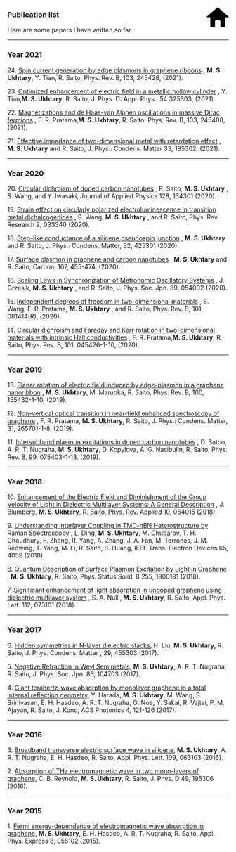 
<a href="https://ukhtary30.github.io"><img align="right" width="50" height="50" src="figures/home.png"></a>

### Publication list

Here are some papers I have written so far.

---

### Year 2021

24\.  [Spin current generation by edge plasmons in graphene ribbons](https://journals.aps.org/prb/abstract/10.1103/PhysRevB.103.245428) , **M. S. Ukhtary**, Y. Tian, R. Saito, Phys. Rev. B, 103, 245428, (2021).

23\.  [Optimized enhancement of electric field in a metallic hollow cylinder](https://iopscience.iop.org/article/10.1088/1361-6463/ac04e6) , Y. Tian,**M. S. Ukhtary**, R. Saito, J. Phys. D: Appl. Phys., 54 325303, (2021).

22\.  [Magnetizations and de Haas-van Alphen oscillations in massive Dirac fermions](https://journals.aps.org/prb/abstract/10.1103/PhysRevB.103.245408) , F. R. Pratama,**M. S. Ukhtary**, R. Saito, Phys. Rev. B, 103, 245408, (2021).

21\.  [Effective impedance of two-dimensional metal with retardation effect](https://iopscience.iop.org/article/10.1088/1361-648X/abee02) , **M. S. Ukhtary** and R. Saito, J. Phys.: Condens. Matter 33, 185302, (2021).

---

### Year 2020

20\.  [Circular dichroism of doped carbon nanotubes](https://aip.scitation.org/doi/10.1063/5.0028011) , R. Saito, **M. S. Ukhtary** , S. Wang, and Y. Iwasaki, Journal of Applied Physics 128, 164301 (2020).

19\.  [Strain effect on circularly polarized electroluminescence in transition metal dichalcogenides](https://iopscience.iop.org/article/10.1088/1361-648X/ab9d50/meta) , S. Wang, **M. S. Ukhtary** , and R. Saito, Phys. Rev. Research 2, 033340 (2020).

18\.  [Step-like conductance of a silicene pseudospin junction](https://journals.aps.org/prresearch/abstract/10.1103/PhysRevResearch.2.033340) , **M. S. Ukhtary** and R. Saito, J. Phys.: Condens. Matter, 32, 425301 (2020).

17\.  [Surface plasmon in graphene and carbon nanotubes](https://www.sciencedirect.com/science/article/pii/S0008622320304607?via%3Dihub) , **M. S. Ukhtary** and R. Saito, Carbon, 167, 455-474, (2020).

16\.  [Scaling Laws in Synchronization of Metronomic Oscillatory Systems](https://journals.aps.org/prb/abstract/10.1103/PhysRevB.101.081414) , J. Grzesik, **M. S. Ukhtary** , and R. Saito, J. Phys. Soc. Jpn. 89, 054002 (2020).

15\.  [Independent degrees of freedom in two-dimensional materials](https://journals.jps.jp/doi/10.7566/JPSJ.89.054002) , S. Wang, F. R. Pratama, **M. S. Ukhtary** , and R. Saito, Phys. Rev. B, 101, 081414(R), (2020).

14\.  [Circular dichroism and Faraday and Kerr rotation in two-dimensional materials with intrinsic Hall conductivities](https://journals.aps.org/prb/abstract/10.1103/PhysRevB.101.045426) , F. R. Pratama,**M. S. Ukhtary**, R. Saito, Phys. Rev. B, 101, 045426-1-10, (2020).

---

### Year 2019

13\.  [Planar rotation of electric field induced by edge-plasmon in a graphene nanoribbon](https://journals.aps.org/prb/abstract/10.1103/PhysRevB.100.155432) , **M. S. Ukhtary**, M. Maruoka, R. Saito, Phys. Rev. B, 100, 155432-1-10, (2019).

12\.  [Non-vertical optical transition in near-field enhanced spectroscopy of graphene](https://iopscience.iop.org/article/10.1088/1361-648X/ab1335) , F. R. Pratama, **M. S. Ukhtary**, R. Saito, J. Phys.: Condens. Matter, 31, 265701-1-8, (2019).

11\.  [Intersubband plasmon excitations in doped carbon nanotubes](https://journals.aps.org/prb/pdf/10.1103/PhysRevB.99.075403) , D. Satco, A. R. T. Nugraha, **M. S. Ukhtary**, D. Kopylova, A. G. Nasibulin, R. Saito, Phys. Rev. B, 99, 075403-1-13, (2019).

---

### Year 2018

10\.  [Enhancement of the Electric Field and Diminishment of the Group Velocity of Light in Dielectric Multilayer Systems: A General Description](https://journals.aps.org/prapplied/abstract/10.1103/PhysRevApplied.10.064015) , J. Blumberg, **M. S. Ukhtary**, R. Saito, Phys. Rev. Applied 10, 064015 (2018).

9\.  [Understanding Interlayer Coupling in TMD-hBN Heterostructure by Raman Spectroscopy](https://ieeexplore.ieee.org/document/8409293) , L. Ding, **M. S. Ukhtary**, M. Chubarov, T. H. Choudhury, F. Zhang, R. Yang, A. Zhang, J. A. Fan, M. Terrones, J. M. Redwing, T. Yang, M. Li, R. Saito, S. Huang, IEEE Trans. Electron Devices 65, 4059 (2018).

8\.  [Quantum Description of Surface Plasmon Excitation by Light in Graphene](https://onlinelibrary.wiley.com/doi/full/10.1002/pssb.201800181) , **M. S. Ukhtary**, R. Saito, Phys. Status Solidi B 255, 1800181 (2018).

7\.  [Significant enhancement of light absorption in undoped graphene using dielectric multilayer system](http://aip.scitation.org/doi/abs/10.1063/1.5012604) , S. A. Nulli, **M. S. Ukhtary**, R. Saito, Appl. Phys. Lett. 112, 073101 (2018).

---

### Year 2017

6\.  [Hidden symmetries in N-layer dielectric stacks](https://doi.org/10.1088/1361-648X/aa865c), H. Liu, **M. S. Ukhtary**, R. Saito, J. Phys. Condens. Matter , 29, 455303 (2017).

5\.  [Negative Refraction in Weyl Semimetals](http://journals.jps.jp/doi/abs/10.7566/JPSJ.86.104703), **M. S. Ukhtary**, A. R. T. Nugraha, R. Saito, J. Phys. Soc. Jpn. 86, 104703 (2017).

4\.  [Giant terahertz-wave absorption by monolayer graphene in a total internal reflection geometry](http://pubs.acs.org/doi/abs/10.1021/acsphotonics.6b00663), Y. Harada, **M. S. Ukhtary**, M. Wang, S. Srinivasan, E. H. Hasdeo, A. R. T. Nugraha, G. Noe, Y. Sakai, R. Vajtai, P. M. Ajayan, R. Saito, J. Kono, ACS Photonics 4, 121-126 (2017).

---

### Year 2016

3\.  [Broadband transverse electric surface wave in silicene](http://dx.doi.org/10.1063/1.4960531), **M. S. Ukhtary**, A. R. T. Nugraha, E. H. Hasdeo, R. Saito, Appl. Phys. Lett. 109, 063103 (2016).

2\.  [Absorption of THz electromagnetic wave in two mono-layers of graphene](http://dx.doi.org/10.1088/0022-3727/49/19/195306), C. B. Reynold, **M. S. Ukhtary**, R. Saito, J. Phys. D 49, 195306 (2016).

---

### Year 2015

1\.  [Fermi energy-dependence of electromagnetic wave absorption in graphene](http://dx.doi.org/10.7567/APEX.8.055102), **M. S. Ukhtary**, E. H. Hasdeo, A. R. T. Nugraha, R. Saito, Appl. Phys. Express 8, 055102 (2015).

